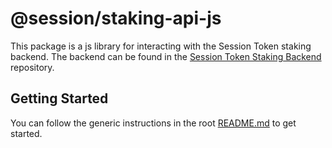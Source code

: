 # @session/staking-api-js

This package is a js library for interacting with the Session Token staking
backend. The backend can be found in
the [Session Token Staking Backend](https://github.com/oxen-io/sent-staking-backend/) repository.

## Getting Started

You can follow the generic instructions in the root [README.md](../../README.md#getting-started) to get started.
